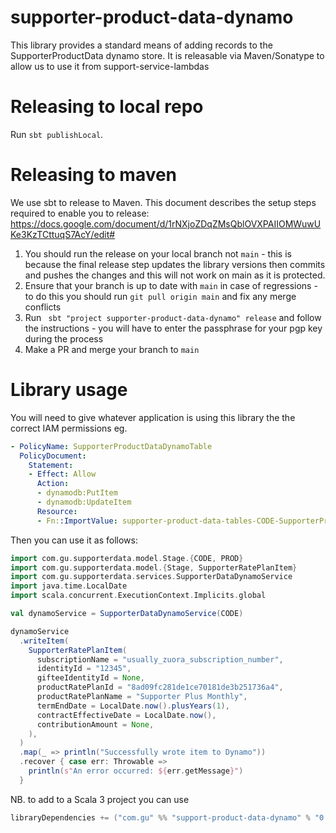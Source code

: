 # supporter-product-data-dynamo
This library provides a standard means of adding records to the SupporterProductData dynamo store.
It is releasable via Maven/Sonatype to allow us to use it from support-service-lambdas

Releasing to local repo
==================

Run `sbt publishLocal`.


Releasing to maven
==================

We use sbt to release to Maven. This document describes the setup steps required to enable you to release:
https://docs.google.com/document/d/1rNXjoZDqZMsQblOVXPAIIOMWuwUKe3KzTCttuqS7AcY/edit#

1. You should run the release on your local branch not `main` - this is because the final release step updates the library versions then commits and pushes the changes and this will not work on main as it is protected.
2. Ensure that your branch is up to date with `main` in case of regressions - to do this you should run `git pull origin main` and fix any merge conflicts
3. Run ` sbt "project supporter-product-data-dynamo" release` and follow the instructions - you will have to enter the passphrase for your pgp key during the process
4. Make a PR and merge your branch to `main`

Library usage
=================
You will need to give whatever application is using this library the the correct IAM permissions eg.
```yaml
- PolicyName: SupporterProductDataDynamoTable
  PolicyDocument:
    Statement:
    - Effect: Allow
      Action:
      - dynamodb:PutItem
      - dynamodb:UpdateItem
      Resource:
      - Fn::ImportValue: supporter-product-data-tables-CODE-SupporterProductDataTable
```
Then you can use it as follows:

```scala
import com.gu.supporterdata.model.Stage.{CODE, PROD}
import com.gu.supporterdata.model.{Stage, SupporterRatePlanItem}
import com.gu.supporterdata.services.SupporterDataDynamoService
import java.time.LocalDate
import scala.concurrent.ExecutionContext.Implicits.global

val dynamoService = SupporterDataDynamoService(CODE)

dynamoService
  .writeItem(
    SupporterRatePlanItem(
      subscriptionName = "usually_zuora_subscription_number",
      identityId = "12345",
      gifteeIdentityId = None,
      productRatePlanId = "8ad09fc281de1ce70181de3b251736a4",
      productRatePlanName = "Supporter Plus Monthly",
      termEndDate = LocalDate.now().plusYears(1),
      contractEffectiveDate = LocalDate.now(),
      contributionAmount = None,
    ),
  )
  .map(_ => println("Successfully wrote item to Dynamo"))
  .recover { case err: Throwable =>
    println(s"An error occurred: ${err.getMessage}")
  }

```

NB. to add to a Scala 3 project you can use

```sbt
libraryDependencies += ("com.gu" %% "support-product-data-dynamo" % "0.2").cross(CrossVersion.for3Use2_13) exclude("com.typesafe.scala-logging", "scala-logging_2.13")
```
